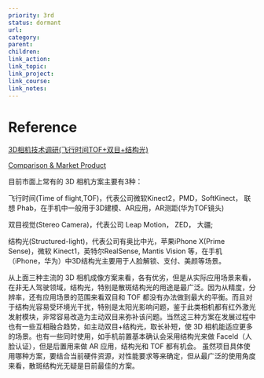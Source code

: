 ```yaml
---
priority: 3rd
status: dormant
url: 
category: 
parent: 
children: 
link_action: 
link_topic: 
link_project: 
link_course: 
link_notes: 
---
```


# Reference
[3D相机技术调研(飞行时间TOF+双目+结构光)](https://panjinquan.blog.csdn.net/article/details/119649838)

[Comparison & Market Product](3D%20Depth%20Camera/depth_camera.pdf)

目前市面上常有的 3D 相机方案主要有3种：

飞行时间(Time of flight,TOF)，代表公司微软Kinect2，PMD，SoftKinect， 联想 Phab，在手机中一般用于3D建模、AR应用，AR测距(华为TOF镜头)

双目视觉(Stereo Camera)，代表公司 Leap Motion， ZED， 大疆;

结构光(Structured-light)，代表公司有奥比中光，苹果iPhone X(Prime Sense)，微软 Kinect1，英特尔RealSense, Mantis Vision 等，在手机（iPhone，华为）中3D结构光主要用于人脸解锁、支付、美颜等场景。

从上面三种主流的 3D 相机成像方案来看，各有优劣，但是从实际应用场景来看，在非无人驾驶领域，结构光，特别是散斑结构光的用途是最广泛。因为从精度，分辨率，还有应用场景的范围来看双目和 TOF 都没有办法做到最大的平衡。而且对于结构光容易受环境光干扰，特别是太阳光影响问题，鉴于此类相机都有红外激光发射模块，非常容易改造为主动双目来弥补该问题。当然这三种方案在发展过程中也有一些互相融合趋势，如主动双目+结构光，取长补短，使 3D 相机能适应更多的场景。也有一些同时使用，如手机前置基本确认会采用结构光来做 FaceId（人脸认证），但是后置用来做 AR 应用，结构光和 TOF 都有机会。
虽然项目具体使用哪种方案，要结合当前硬件资源，对性能要求等来确定，但从最广泛的使用角度来看，散斑结构光无疑是目前最佳的方案。